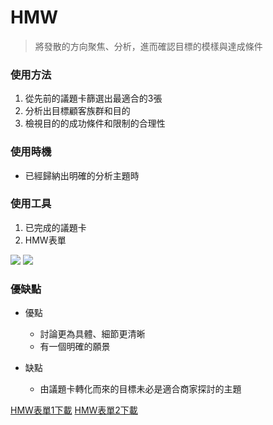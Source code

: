 # HMW

> 將發散的方向聚焦、分析，進而確認目標的模樣與達成條件


### 使用方法
  1. 從先前的議題卡篩選出最適合的3張
  2. 分析出目標顧客族群和目的
  3. 檢視目的的成功條件和限制的合理性

### 使用時機
  - 已經歸納出明確的分析主題時

### 使用工具
  1. 已完成的議題卡
  2. HMW表單

![](https://i.imgur.com/zEvFDys.jpg)
![](https://i.imgur.com/HfHI6ac.jpg)


### 優缺點
- 優點
    - 討論更為具體、細節更清晰
    - 有一個明確的願景

- 缺點
    - 由議題卡轉化而來的目標未必是適合商家探討的主題


[HMW表單1下載](https://imgur.com/zEvFDys)
[HMW表單2下載](https://imgur.com/HfHI6ac)

